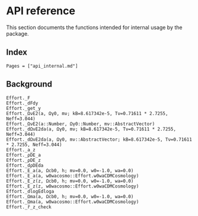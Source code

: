 # API reference

This section documents the functions intended for internal usage by the package.

## Index

```@index
Pages = ["api_internal.md"]
```

## Background

```@docs
Effort._F
Effort._dFdy
Effort._get_y
Effort._ΩνE2(a, Ωγ0, mν; kB=8.617342e-5, Tν=0.71611 * 2.7255, Neff=3.044)
Effort._ΩνE2(a::Number, Ωγ0::Number, mν::AbstractVector)
Effort._dΩνE2da(a, Ωγ0, mν; kB=8.617342e-5, Tν=0.71611 * 2.7255, Neff=3.044)
Effort._dΩνE2da(a, Ωγ0, mν::AbstractVector; kB=8.617342e-5, Tν=0.71611 * 2.7255, Neff=3.044)
Effort._a_z
Effort._ρDE_a
Effort._ρDE_z
Effort._dρDEda
Effort._E_a(a, Ωcb0, h; mν=0.0, w0=-1.0, wa=0.0)
Effort._E_a(a, w0wacosmo::Effort.w0waCDMCosmology)
Effort._E_z(z, Ωcb0, h; mν=0.0, w0=-1.0, wa=0.0)
Effort._E_z(z, w0wacosmo::Effort.w0waCDMCosmology)
Effort._dlogEdloga
Effort._Ωma(a, Ωcb0, h; mν=0.0, w0=-1.0, wa=0.0)
Effort._Ωma(a, w0wacosmo::Effort.w0waCDMCosmology)
Effort._r̃_z_check
```
